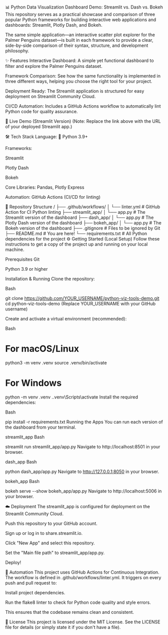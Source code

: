 📊 Python Data Visualization Dashboard Demo: Streamlit vs. Dash vs. Bokeh
This repository serves as a practical showcase and comparison of three popular Python frameworks for building interactive web applications and dashboards: Streamlit, Plotly Dash, and Bokeh.

The same simple application—an interactive scatter plot explorer for the Palmer Penguins dataset—is built in each framework to provide a clear, side-by-side comparison of their syntax, structure, and development philosophy.

✨ Features
Interactive Dashboard: A simple yet functional dashboard to filter and explore the Palmer Penguins dataset.

Framework Comparison: See how the same functionality is implemented in three different ways, helping you choose the right tool for your project.

Deployment Ready: The Streamlit application is structured for easy deployment on Streamlit Community Cloud.

CI/CD Automation: Includes a GitHub Actions workflow to automatically lint Python code for quality assurance.

🚀 Live Demo (Streamlit Version)
(Note: Replace the link above with the URL of your deployed Streamlit app.)

🛠️ Tech Stack
Language: 🐍 Python 3.9+

Frameworks:

Streamlit

Plotly Dash

Bokeh

Core Libraries: Pandas, Plotly Express

Automation: GitHub Actions (CI/CD for linting)

📂 Repository Structure
/
├── .github/workflows/
│   └── linter.yml          # GitHub Action for CI Python linting
├── streamlit_app/
│   └── app.py              # The Streamlit version of the dashboard
├── dash_app/
│   └── app.py              # The Plotly Dash version of the dashboard
├── bokeh_app/
│   └── app.py              # The Bokeh version of the dashboard
├── .gitignore              # Files to be ignored by Git
├── README.md               # You are here!
└── requirements.txt        # All Python dependencies for the project
⚙️ Getting Started (Local Setup)
Follow these instructions to get a copy of the project up and running on your local machine.

Prerequisites
Git

Python 3.9 or higher

Installation & Running
Clone the repository:

Bash

git clone https://github.com/YOUR_USERNAME/python-viz-tools-demo.git
cd python-viz-tools-demo
(Replace YOUR_USERNAME with your GitHub username)

Create and activate a virtual environment (recommended):

Bash

# For macOS/Linux
python3 -m venv .venv
source .venv/bin/activate

# For Windows
python -m venv .venv
.\.venv\Scripts\activate
Install the required dependencies:

Bash

pip install -r requirements.txt
Running the Apps
You can run each version of the dashboard from your terminal.

streamlit_app
Bash

streamlit run streamlit_app/app.py
Navigate to http://localhost:8501 in your browser.

dash_app
Bash

python dash_app/app.py
Navigate to http://127.0.0.1:8050 in your browser.

bokeh_app
Bash

bokeh serve --show bokeh_app/app.py
Navigate to http://localhost:5006 in your browser.

☁️ Deployment
The streamlit_app is configured for deployment on the Streamlit Community Cloud.

Push this repository to your GitHub account.

Sign up or log in to share.streamlit.io.

Click "New App" and select this repository.

Set the "Main file path" to streamlit_app/app.py.

Deploy!

🤖 Automation
This project uses GitHub Actions for Continuous Integration. The workflow is defined in .github/workflows/linter.yml. It triggers on every push and pull request to:

Install project dependencies.

Run the flake8 linter to check for Python code quality and style errors.

This ensures that the codebase remains clean and consistent.

📄 License
This project is licensed under the MIT License. See the LICENSE file for details (or simply state it if you don't have a file).